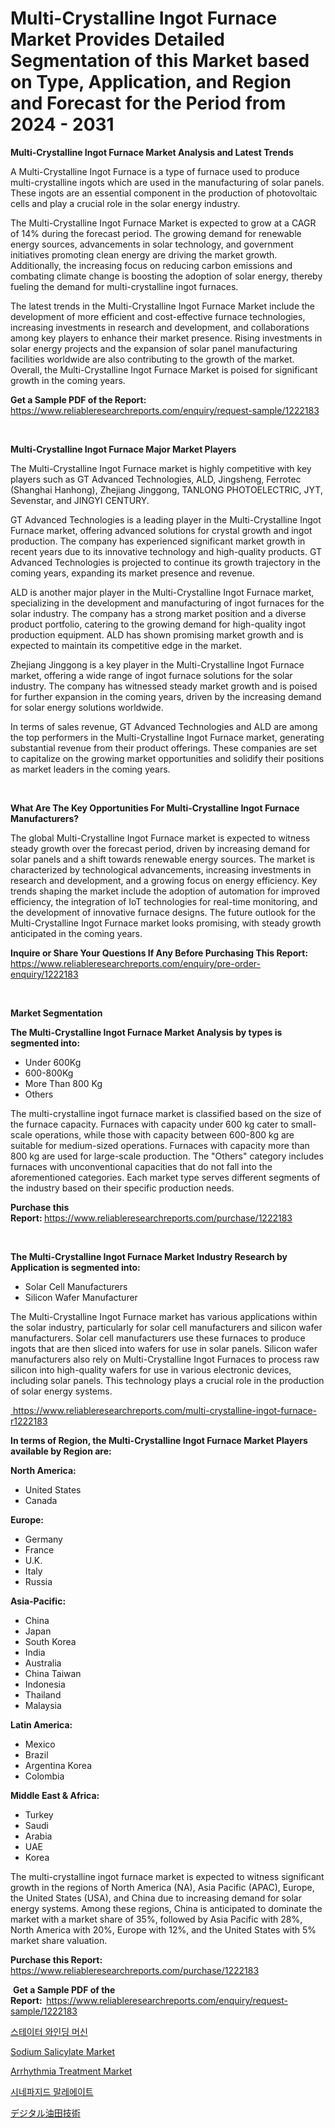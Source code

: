 <p><h1>Multi-Crystalline Ingot Furnace Market Provides Detailed Segmentation of this Market based on Type, Application, and Region and Forecast for the Period from 2024 - 2031</h1></p><p><strong>Multi-Crystalline Ingot Furnace Market Analysis and Latest Trends</strong></p>
<p><p>A Multi-Crystalline Ingot Furnace is a type of furnace used to produce multi-crystalline ingots which are used in the manufacturing of solar panels. These ingots are an essential component in the production of photovoltaic cells and play a crucial role in the solar energy industry.</p><p>The Multi-Crystalline Ingot Furnace Market is expected to grow at a CAGR of 14% during the forecast period. The growing demand for renewable energy sources, advancements in solar technology, and government initiatives promoting clean energy are driving the market growth. Additionally, the increasing focus on reducing carbon emissions and combating climate change is boosting the adoption of solar energy, thereby fueling the demand for multi-crystalline ingot furnaces.</p><p>The latest trends in the Multi-Crystalline Ingot Furnace Market include the development of more efficient and cost-effective furnace technologies, increasing investments in research and development, and collaborations among key players to enhance their market presence. Rising investments in solar energy projects and the expansion of solar panel manufacturing facilities worldwide are also contributing to the growth of the market. Overall, the Multi-Crystalline Ingot Furnace Market is poised for significant growth in the coming years.</p></p>
<p><strong>Get a Sample PDF of the Report:&nbsp;</strong> <a href="https://www.reliableresearchreports.com/enquiry/request-sample/1222183">https://www.reliableresearchreports.com/enquiry/request-sample/1222183</a></p>
<p>&nbsp;</p>
<p><strong>Multi-Crystalline Ingot Furnace Major Market Players</strong></p>
<p><p>The Multi-Crystalline Ingot Furnace market is highly competitive with key players such as GT Advanced Technologies, ALD, Jingsheng, Ferrotec (Shanghai Hanhong), Zhejiang Jinggong, TANLONG PHOTOELECTRIC, JYT, Sevenstar, and JINGYI CENTURY.</p><p>GT Advanced Technologies is a leading player in the Multi-Crystalline Ingot Furnace market, offering advanced solutions for crystal growth and ingot production. The company has experienced significant market growth in recent years due to its innovative technology and high-quality products. GT Advanced Technologies is projected to continue its growth trajectory in the coming years, expanding its market presence and revenue.</p><p>ALD is another major player in the Multi-Crystalline Ingot Furnace market, specializing in the development and manufacturing of ingot furnaces for the solar industry. The company has a strong market position and a diverse product portfolio, catering to the growing demand for high-quality ingot production equipment. ALD has shown promising market growth and is expected to maintain its competitive edge in the market.</p><p>Zhejiang Jinggong is a key player in the Multi-Crystalline Ingot Furnace market, offering a wide range of ingot furnace solutions for the solar industry. The company has witnessed steady market growth and is poised for further expansion in the coming years, driven by the increasing demand for solar energy solutions worldwide.</p><p>In terms of sales revenue, GT Advanced Technologies and ALD are among the top performers in the Multi-Crystalline Ingot Furnace market, generating substantial revenue from their product offerings. These companies are set to capitalize on the growing market opportunities and solidify their positions as market leaders in the coming years.</p></p>
<p>&nbsp;</p>
<p><strong>What Are The Key Opportunities For Multi-Crystalline Ingot Furnace Manufacturers?</strong></p>
<p><p>The global Multi-Crystalline Ingot Furnace market is expected to witness steady growth over the forecast period, driven by increasing demand for solar panels and a shift towards renewable energy sources. The market is characterized by technological advancements, increasing investments in research and development, and a growing focus on energy efficiency. Key trends shaping the market include the adoption of automation for improved efficiency, the integration of IoT technologies for real-time monitoring, and the development of innovative furnace designs. The future outlook for the Multi-Crystalline Ingot Furnace market looks promising, with steady growth anticipated in the coming years.</p></p>
<p><strong>Inquire or Share Your Questions If Any Before Purchasing This Report:</strong> <a href="https://www.reliableresearchreports.com/enquiry/pre-order-enquiry/1222183">https://www.reliableresearchreports.com/enquiry/pre-order-enquiry/1222183</a></p>
<p>&nbsp;</p>
<p><strong>Market Segmentation</strong></p>
<p><strong>The Multi-Crystalline Ingot Furnace Market Analysis by types is segmented into:</strong></p>
<p><ul><li>Under 600Kg</li><li>600-800Kg</li><li>More Than 800 Kg</li><li>Others</li></ul></p>
<p><p>The multi-crystalline ingot furnace market is classified based on the size of the furnace capacity. Furnaces with capacity under 600 kg cater to small-scale operations, while those with capacity between 600-800 kg are suitable for medium-sized operations. Furnaces with capacity more than 800 kg are used for large-scale production. The "Others" category includes furnaces with unconventional capacities that do not fall into the aforementioned categories. Each market type serves different segments of the industry based on their specific production needs.</p></p>
<p><strong>Purchase this Report:&nbsp;</strong><a href="https://www.reliableresearchreports.com/purchase/1222183">https://www.reliableresearchreports.com/purchase/1222183</a></p>
<p>&nbsp;</p>
<p><strong>The Multi-Crystalline Ingot Furnace Market Industry Research by Application is segmented into:</strong></p>
<p><ul><li>Solar Cell Manufacturers</li><li>Silicon Wafer Manufacturer</li></ul></p>
<p><p>The Multi-Crystalline Ingot Furnace market has various applications within the solar industry, particularly for solar cell manufacturers and silicon wafer manufacturers. Solar cell manufacturers use these furnaces to produce ingots that are then sliced into wafers for use in solar panels. Silicon wafer manufacturers also rely on Multi-Crystalline Ingot Furnaces to process raw silicon into high-quality wafers for use in various electronic devices, including solar panels. This technology plays a crucial role in the production of solar energy systems.</p></p>
<p><a href="https://www.reliableresearchreports.com/multi-crystalline-ingot-furnace-r1222183">&nbsp;https://www.reliableresearchreports.com/multi-crystalline-ingot-furnace-r1222183</a></p>
<p><strong>In terms of Region, the Multi-Crystalline Ingot Furnace Market Players available by Region are:</strong></p>
<p>
    <p> <strong> North America: </strong>
        <ul>
            <li>United States</li>
            <li>Canada</li>
        </ul>
        </p> 
    <p> <strong> Europe: </strong>
        <ul>
            <li>Germany</li>
            <li>France</li>
            <li>U.K.</li>
            <li>Italy</li>
            <li>Russia</li>
        </ul>
        </p> 
    <p> <strong> Asia-Pacific: </strong>
        <ul>
            <li>China</li>
            <li>Japan</li>
            <li>South Korea</li>
            <li>India</li>
            <li>Australia</li>
            <li>China Taiwan</li>
            <li>Indonesia</li>
            <li>Thailand</li>
            <li>Malaysia</li>
        </ul>
        </p> 
    <p> <strong> Latin America: </strong>
        <ul>
            <li>Mexico</li>
            <li>Brazil</li>
            <li>Argentina Korea</li>
            <li>Colombia</li>
        </ul>
        </p> 
    <p> <strong> Middle East & Africa: </strong>
        <ul>
            <li>Turkey</li>
            <li>Saudi</li>
            <li>Arabia</li>
            <li>UAE</li>
            <li>Korea</li>
        </ul>
    </p>
    </p>
<p><p>The multi-crystalline ingot furnace market is expected to witness significant growth in the regions of North America (NA), Asia Pacific (APAC), Europe, the United States (USA), and China due to increasing demand for solar energy systems. Among these regions, China is anticipated to dominate the market with a market share of 35%, followed by Asia Pacific with 28%, North America with 20%, Europe with 12%, and the United States with 5% market share valuation.</p></p>
<p><strong>Purchase this Report: </strong><a href="https://www.reliableresearchreports.com/purchase/1222183">https://www.reliableresearchreports.com/purchase/1222183</a></p>
<p>&nbsp;<strong>Get a Sample PDF of the Report:&nbsp;&nbsp;</strong><a href="https://www.reliableresearchreports.com/enquiry/request-sample/1222183">https://www.reliableresearchreports.com/enquiry/request-sample/1222183</a></p>
<p><strong></strong></p>
<p><p><a href="https://github.com/GabrielBlanda5656/Market-Research-Report-List-1/blob/main/524330437707.md">스테이터 와인딩 머신</a></p><p><a href="https://issuu.com/reportprime-2/docs/sodium-salicylate-market-size-2030.pptx">Sodium Salicylate Market</a></p><p><a href="https://www.linkedin.com/pulse/arrhythmia-treatment-market-size-outlook-forecast-2024-2031-jv5mc?trackingId=8I33q31T0sXcUtCurFP8%2FA%3D%3D">Arrhythmia Treatment Market</a></p><p><a href="https://github.com/vsckjg50460/Market-Research-Report-List-1/blob/main/248083937706.md">시네파지드 말레에이트</a></p><p><a href="https://medium.com/@stefansmith00/%E3%83%87%E3%82%B8%E3%82%BF%E3%83%AB%E3%82%AA%E3%82%A4%E3%83%AB%E3%83%95%E3%82%A3%E3%83%BC%E3%83%AB%E3%83%89%E3%83%86%E3%82%AF%E3%83%8E%E3%83%AD%E3%82%B8%E3%83%BC%E5%B8%82%E5%A0%B4%E3%81%AF-2021%E5%B9%B4%E3%81%BE%E3%81%A7%E3%81%AE%E4%BA%88%E6%B8%AC%E3%82%92%E5%B8%82%E5%A0%B4%E3%82%B7%E3%82%A7%E3%82%A2-%E3%82%B5%E3%82%A4%E3%82%BA-%E3%81%8A%E3%82%88%E3%81%B3%E4%BA%88%E6%B8%AC%E3%81%AB%E7%84%A6%E7%82%B9%E3%82%92%E5%BD%93%E3%81%A6%E3%81%A6%E3%81%84%E3%81%BE%E3%81%99-97f3e270658a">デジタル油田技術</a></p></p>